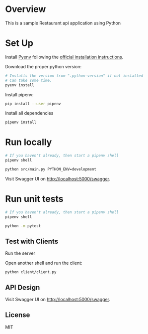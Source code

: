 # Overview

This is a sample Restaurant api application using Python

# Set Up

Install [Pyenv](https://github.com/pyenv/pyenv) following the [official installation instructions](https://github.com/pyenv/pyenv#installation).

Download the proper python version:

```bash
# Installs the version from ".python-version" if not installed 
# Can take some time.
pyenv install
```

Install pipenv:

```bash
pip install --user pipenv
```

Install all dependencies

```bash
pipenv install
```

# Run locally

```bash
# If you haven't already, then start a pipenv shell
pipenv shell

python src/main.py PYTHON_ENV=development 
```

Visit Swagger UI on [http://localhost:5000/swagger](http://localhost:5000/swagger).

# Run unit tests


```bash
# If you haven't already, then start a pipenv shell
pipenv shell

python -m pytest
```

## Test with Clients

Run the server

Open another shell and run the client:

```
python client/client.py
```

## API Design

Visit Swagger UI on [http://localhost:5000/swagger](http://localhost:5000/swagger).

## License

MIT